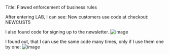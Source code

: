 Title: Flawed enforcement of business rules

After entering LAB, I can see: New customers use code at checkout: NEWCUST5

I also found code for signing up to the newsletter.
![image](https://github.com/user-attachments/assets/8011f591-0983-49ad-b67c-a44a69128f5a)

I found out, that I can use the same code many times, only if I use them one by one:
![image](https://github.com/user-attachments/assets/0fbee540-fa86-4820-9a3c-c4b08174b542)
